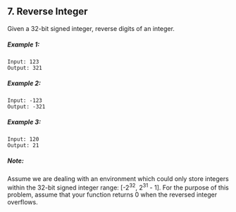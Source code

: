 ## 7. Reverse Integer
Given a 32-bit signed integer, reverse digits of an integer.

##### Example 1:
```
Input: 123
Output: 321
```
##### Example 2:
```
Input: -123
Output: -321
```
##### Example 3:
```
Input: 120
Output: 21
```
##### Note:
Assume we are dealing with an environment which could only store integers within the 32-bit signed integer range: [-2<sup>32</sup>,  2<sup>31</sup> - 1]. For the purpose of this problem, assume that your function returns 0 when the reversed integer overflows.